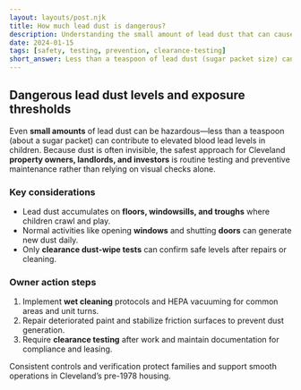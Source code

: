 ```yaml
---
layout: layouts/post.njk
title: How much lead dust is dangerous?
description: Understanding the small amount of lead dust that can cause serious harm - just a teaspoon (sugar packet size)
date: 2024-01-15
tags: [safety, testing, prevention, clearance-testing]
short_answer: Less than a teaspoon of lead dust (sugar packet size) can cause serious, long-term harm. Even invisible amounts can be dangerous when ingested or inhaled.
---
```

<h2>Dangerous lead dust levels and exposure thresholds</h2>
<p>Even <strong>small amounts</strong> of lead dust can be hazardous—less than a teaspoon (about a sugar packet) can contribute to elevated blood lead levels in children. Because dust is often invisible, the safest approach for Cleveland <strong>property owners, landlords, and investors</strong> is routine testing and preventive maintenance rather than relying on visual checks alone.</p>
<h3>Key considerations</h3>
<ul>
  <li>Lead dust accumulates on <strong>floors, windowsills, and troughs</strong> where children crawl and play.</li>
  <li>Normal activities like opening <strong>windows</strong> and shutting <strong>doors</strong> can generate new dust daily.</li>
  <li>Only <strong>clearance dust-wipe tests</strong> can confirm safe levels after repairs or cleaning.</li>
</ul>
<h3>Owner action steps</h3>
<ol>
  <li>Implement <strong>wet cleaning</strong> protocols and HEPA vacuuming for common areas and unit turns.</li>
  <li>Repair deteriorated paint and stabilize friction surfaces to prevent dust generation.</li>
  <li>Require <strong>clearance testing</strong> after work and maintain documentation for compliance and leasing.</li>
</ol>
<p>Consistent controls and verification protect families and support smooth operations in Cleveland’s pre-1978 housing.</p>
